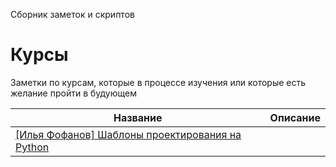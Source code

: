 Сборник заметок и скриптов


# Курсы

Заметки по курсам, которые в процессе изучения или которые есть желание пройти в будующем

| Название                                       | Описание                                                             
|------------------------------------------------|--------------------------------------------------------------------------------------------------------|
|[[Илья Фофанов] Шаблоны проектирования на Python](https://github.com/Pauelbel/Notes/tree/main/Python/Design_patterns)|                                   |
